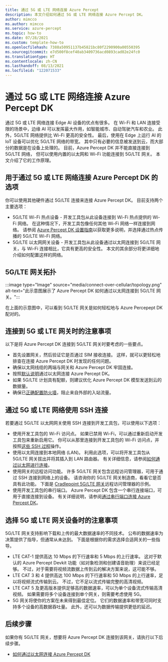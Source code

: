 ```yaml
---
title: 通过 5G 或 LTE 网络连接 Azure Percept
description: 本文介绍如何通过 5G 或 LTE 网络连接 Azure Percept DK。
author: mimcco
ms.author: mimcco
ms.service: azure-percept
ms.topic: how-to
ms.date: 07/28/2021
ms.custom: template-how-to
ms.openlocfilehash: 7388a50951137b45821bc80f2290900a00550395
ms.sourcegitcommit: e7d500f8cef40ab3409736acd0893cad02e24fc0
ms.translationtype: HT
ms.contentlocale: zh-CN
ms.lasthandoff: 08/13/2021
ms.locfileid: "122071533"
---
```

# <a name="connect-the-azure-percept-dk-over-5g-or-lte-networks"></a>通过 5G 或 LTE 网络连接 Azure Percept DK

通过 5G 或 LTE 网络连接 Edge AI 设备的优点有很多。 在 Wi-Fi 和 LAN 连接受限的场景中，边缘 AI 可以发挥最大作用，如智能城市、自动驾驶汽车和农业。 此外，5G/LTE 网络提供比 Wi-Fi 更高的安全性。 最后，使用在 Edge 上运行 AI 的 IoT 设备可以优化 5G/LTE 网络的带宽。 其中只有必要的信息被发送到云，而大部分的数据是在设备上处理的。 目前，Azure Percept DK 并不能直接连接到 5G/LTE 网络， 但可以使用内置的以太网和 Wi-Fi 功能连接到 5G/LTE 网关。 本文介绍了它的工作原理。

## <a name="options-for-connecting-the-azure-percept-dk-over-5g-or-lte-networks"></a>用于通过 5G 或 LTE 网络连接 Azure Percept DK 的选项
你可以使用其他硬件通过 5G/LTE 连接来连接 Azure Percept DK。 目前支持两个主要选项：
- 5G/LTE Wi-Fi 热点设备 - 开发工具包从此设备连接到 Wi-Fi 热点提供的 Wi-Fi 网络。 在这种情况下，开发工具包像任何其他 Wi-Fi 网络一样连接到网络。 请参阅 [Azure Percept DK 设置指南](./quickstart-percept-dk-set-up.md)以获取更多说明，并选择通过热点传播的 5G/LTE Wi-Fi 网络。
- 5G/LTE 以太网网关设备 - 开发工具包从此设备通过以太网连接到 5G/LTE 网关，与 Wi-Fi 连接相比，它具有更高的安全性。 本文的其余部分将更详细地介绍如何配置这样的网络。

## <a name="5glte-gateway-topology"></a>5G/LTE 网关拓扑
:::image type="Image" source="media/connect-over-cellular/topology.png" alt-text="此示意图展示了 Azure Percept DK 如何通过以太网连接到 5G/LTE 网关。":::

在上面的示意图中，可以看到 5G/LTE 网关是如何轻松地与 Azure Percepept DK 配对的。

## <a name="considerations-when-connecting-to-a-5g-or-lte-gateway"></a>连接到 5G 或 LTE 网关时的注意事项
以下是将 Azure Percept DK 连接到 5G/LTE 网关时要考虑的一些要点。
- 首先设置网关，然后验证它是否通过 SIM 接收连接。 这样，就可以更轻松地排查在连接 Azure Percept DK 时发现的任何问题。
- 确保以太网线缆的两端与网关和 Azure Percept DK 牢固连接。
- 按照[默认说明](./how-to-connect-over-ethernet.md)通过以太网连接 Azure Percept DK。
- 如果 5G/LTE 计划具有配额，则建议优化 Azure Percept DK 模型发送到云的数据量。
- 确保已[正确配置防火墙](./concept-security-configuration.md)，阻止来自外部的入站流量。

## <a name="ssh-over-a-5g-or-lte-network"></a>通过 5G 或 LTE 网络使用 SSH 连接
若要通过 5G/LTE 以太网网关使用 SSH 连接到开发工具包，可以使用以下选项：
- 使用开发工具包的 Wi-Fi 访问点。 如果已禁用 Wi-Fi，可以通过重新启动开发工具包来重新启用它。 你可以从那里连接到开发工具包的 Wi-Fi 访问点，并按照[这些 SSH 过程](./how-to-ssh-into-percept-dk.md)操作。
- 使用以太网连接到本地网络 (LAN)。 利用此选项，可以将开发工具包从 5G/LTE 网关拔出并将其插入到 LAN 路由器。 有关详细信息，请参阅[如何通过以太网进行连接](./how-to-connect-over-ethernet.md)。 
- 使用网关的远程访问功能。 许多 5G/LTE 网关包含远程访问管理器，可用于通过 SSH 连接到网络上的设备。 请咨询你的 5G/LTE 网关制造商，看看它是否具有此功能。 下面是 [Cradlepoint 5G/LTE 网关](https://customer.cradlepoint.com/s/article/NCM-Remote-Connect-LAN-Manager)远程访问管理器的示例。
- 使用开发工具包的串行端口。 Azure Percept DK 包含一个串行连接端口，可用于直接连接到设备。 有关详细说明，请参阅[通过串行端口连接 Azure Percept DK](./how-to-connect-to-percept-dk-over-serial.md)。

## <a name="considerations-when-selecting-a-5g-or-lte-gateway-device"></a>选择 5G 或 LTE 网关设备时的注意事项
5G/LTE 网关支持影响下载和上传的最大数据速率的不同技术。 公布的数据速率为决策提供了指导，但通常从未达到。 下面是根据你的需求选择合适网关的一些指导。
 
- LTE CAT-1 提供高达 10 Mbps 的下行速率和 5 Mbps 的上行速率。 这对于默认的 Azure Percept Devkit 功能（如对象检测和创建语音助理）来说已经足够。 不过，对于需要将视频流数据上传到云的解决方案来说，这可能不够。
- LTE CAT 3 和 4 提供高达 100 Mbps 的下行速率和 50 Mbps 的上行速率，足以将视频流式传输到云。 不过，它不足以流式传输完整的高清视频。
- LTE CAT 5 及更高版本提供足够高的数据速率，可以为单个设备流式传输高清视频。 如果需要将多个设备连接到单个网关，则需要考虑使用 5G。
- 5G 网关将使你的方案在未来得到最佳定位。 它们的数据速率和带宽可同时支持多个设备的高数据吞吐量。 此外，还可以为数据传输提供更低的延迟。


## <a name="next-steps"></a>后续步骤
如果你有 5G/LTE 网关，想要将 Azure Percept DK 连接到该网关，请执行以下后续步骤。
- [如何通过以太网连接 Azure Percept DK](./how-to-connect-over-ethernet.md)
